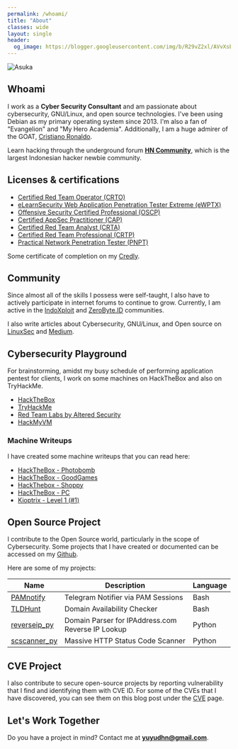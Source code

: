 ```yaml
---
permalink: /whoami/
title: "About"
classes: wide
layout: single
header:
  og_image: https://blogger.googleusercontent.com/img/b/R29vZ2xl/AVvXsEhrjoFLd2eV4jbSIf_ju1UM7fHJaeHyC5Z5SpZ16om41JoPEVIot58-PQGHhx4fTVoxSs6ib7AP1T0HBMx2HXxRt8FN-5swjYnh8UqFAHkSG-JXLp9iRMbXfS-BLUm2Ff-J3CaA9XPa_xzJpe7mrtoLjk8DpmxwEf2UvxPLtom8whsflmLiQE_U7Yi9cA/s700
---
```

![Asuka](https://blogger.googleusercontent.com/img/b/R29vZ2xl/AVvXsEhrjoFLd2eV4jbSIf_ju1UM7fHJaeHyC5Z5SpZ16om41JoPEVIot58-PQGHhx4fTVoxSs6ib7AP1T0HBMx2HXxRt8FN-5swjYnh8UqFAHkSG-JXLp9iRMbXfS-BLUm2Ff-J3CaA9XPa_xzJpe7mrtoLjk8DpmxwEf2UvxPLtom8whsflmLiQE_U7Yi9cA/s700)
## Whoami
I work as a **Cyber Security Consultant** and am passionate about cybersecurity, GNU/Linux, and open source technologies. I've been using Debian as my primary operating system since 2013. I'm also a fan of "Evangelion" and "My Hero Academia". Additionally, I am a huge admirer of the GOAT, [Cristiano Ronaldo](https://id.wikipedia.org/wiki/Cristiano_Ronaldo).

Learn hacking through the underground forum [**HN Community**](https://web.archive.org/web/20120101160329/http://hacker-newbie.org/), which is the largest Indonesian hacker newbie community.

## Licenses & certifications
- [Certified Red Team Operator (CRTO)](https://eu.badgr.com/public/assertions/N-ZkSCLeTvm-b3RovW7o0Q)
- [eLearnSecurity Web Application Penetration Tester Extreme (eWPTX)](https://www.credential.net/c2647beb-d312-4ddc-8daa-08c16af8ea8f)
- [Offensive Security Certified Professional (OSCP)](https://www.credential.net/f7c4fe1a-63b2-4cb5-b590-846754cbf9f4#gs.pgiin2)
- [Certified AppSec Practitioner (CAP)](https://yuyudhn.github.io/certificate/6882016_CAP.pdf)
- [Certified Red Team Analyst (CRTA)](https://www.credential.net/691ec8db-0417-42cf-8aa1-3e0067f50583)
- [Certified Red Team Professional (CRTP)](https://www.credential.net/efdf4d11-05f1-4100-8437-725f2c0a0a2d#gs.1ke2yo)
- [Practical Network Penetration Tester (PNPT)](https://www.credential.net/356360bd-292a-46c8-8f77-bdb18cbb7942)

Some certificate of completion on my [Credly](https://www.credly.com/users/yuyudhn/badges).

## Community
Since almost all of the skills I possess were self-taught, I also have to actively participate in internet forums to continue to grow. Currently, I am active in the [IndoXploit](https://github.com/indoxploit-coders) and [ZeroByte.ID](https://github.com/zerobyte-id) communities.

I also write articles about Cybersecurity, GNU/Linux, and Open source on [LinuxSec](https://www.linuxsec.org/) and [Medium](https://medium.com/@yuyudhn).

## Cybersecurity Playground
For brainstorming, amidst my busy schedule of performing application pentest for clients, I work on some machines on HackTheBox and also on TryHackMe.

- [HackTheBox](https://app.hackthebox.com/profile/222070)
- [TryHackMe](https://tryhackme.com/p/yuyudhn)
- [Red Team Labs by Altered Security](https://redlabs.enterprisesecurity.io/profile?id=2c4f8e0d4266cf3c7695f43ccb34847d0800d7d567b75c5a03b3d068406da140)
- [HackMyVM](https://hackmyvm.eu/public/?u=yuyudhn)

### Machine Writeups
I have created some machine writeups that you can read here:
- [HackTheBox - Photobomb](https://htb.linuxsec.org/machine-writeups/photobomb)
- [HackTheBox - GoodGames](https://htb.linuxsec.org/machine-writeups/goodgames)
- [HackThebox - Shoppy](https://htb.linuxsec.org/machine-writeups/shoppy)
- [HackTheBox - PC](https://htb.linuxsec.org/machine-writeups/pc)
- [Kioptrix - Level 1 (#1)](https://exploit.linuxsec.org/machine-writeup-kioptrix-level-1-1/)

## Open Source Project
I contribute to the Open Source world, particularly in the scope of Cybersecurity. Some projects that I have created or documented can be accessed on my [Github](https://github.com/yuyudhn).

Here are some of my projects:

| Name   | Description | Language |
| ------------| ------------| ------------|
| [PAMnotify](https://github.com/yuyudhn/PAMnotify) | Telegram Notifier via PAM Sessions | Bash |
| [TLDHunt](https://github.com/yuyudhn/TLDHunt) | Domain Availability Checker | Bash |
| [reverseip_py](https://github.com/yuyudhn/reverseip_py) | Domain Parser for IPAddress.com Reverse IP Lookup | Python |
| [scscanner_py](https://github.com/yuyudhn/scscanner_py) | Massive HTTP Status Code Scanner | Python |

## CVE Project
I also contribute to secure open-source projects by reporting vulnerability that I find and identifying them with CVE ID. For some of the CVEs that I have discovered, you can see them on this blog post under the [CVE](/cve-list/) page.

## Let's Work Together

Do you have a project in mind? Contact me at **yuyudhn@gmail.com**.